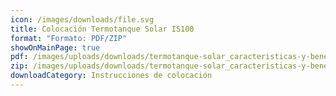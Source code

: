 ```yaml
---
icon: /images/downloads/file.svg
title: Colocación Termotanque Solar IS100
format: "Formato: PDF/ZIP"
showOnMainPage: true
pdf: /images/uploads/downloads/termotanque-solar_caracteristicas-y-beneficios_low.pdf
zip: /images/uploads/downloads/termotanque-solar_caracteristicas-y-beneficios_low.pdf
downloadCategory: Instrucciones de colocación
---
```

